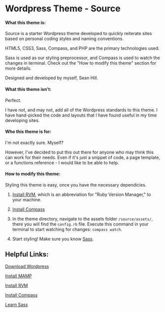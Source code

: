 # Wordpress Theme - Source

#### What this theme is:

Source is a starter Wordpress theme developed to quickly reiterate sites based on personal coding styles and naming conventions.

HTML5, CSS3, Sass, Compass, and PHP are the primary technologies used.

Sass is used as our styling preprocessor, and Compass is used to watch the changes in terminal. Check out the "How to modify this theme" section for more details.

Designed and developed by myself, Sean Hill.

#### What this theme isn't:

Perfect.

I have not, and may not, add all of the Wordpress standards to this theme. I have hand-picked the code and layouts that I have found useful in my time developing sites.

#### Who this theme is for:

I'm not exactly sure. Myself?

However, I've decided to put this out there for anyone who may think this can work for their needs. Even if it's just a snippet of code, a page template, or a functions reference - I would like to be able to help.

#### How to modify this theme:

Styling this theme is easy, once you have the necessary dependicies.

1. [Install RVM](https://rvm.io/rvm/install), which is an abbreviation for "Ruby Version Manager," to your machine.

2. [Install Compass](http://compass-style.org/install/)

3. In the theme directory, navigate to the assets folder ```/source/assets/```, there you will find the ```config.rb``` file. Execute this command in your terminal to start watching for changes: ```compass watch```.

4. Start styling! Make sure you know [Sass](http://sass-lang.com/guide).

## Helpful Links:

[Download Wordpress](https://wordpress.org/download/)

[Install MAMP](https://www.mamp.info/en/downloads/)

[Install RVM](https://rvm.io/rvm/install)

[Install Compass](http://compass-style.org/install/)

[Learn Sass](http://sass-lang.com/guide)